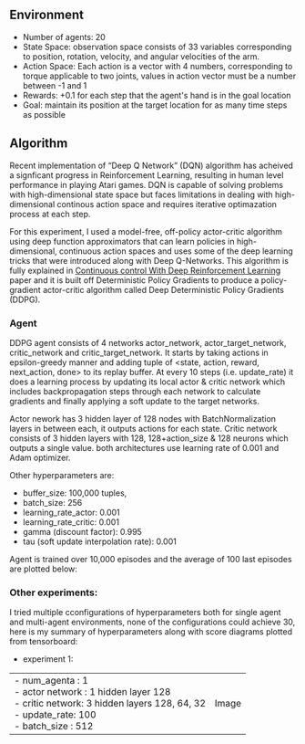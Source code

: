 ## Environment

* Number of agents: 20
* State Space: observation space consists of 33 variables corresponding to position, rotation, velocity, and angular velocities of the arm. 
* Action Space: Each action is a vector with 4 numbers, corresponding to torque applicable to two joints, 
values in action vector must be a number between -1 and 1
* Rewards: +0.1 for each step that the agent's hand is in the goal location
* Goal: maintain its position at the target location for as many time steps as possible

## Algorithm

Recent implementation of “Deep Q Network” (DQN) algorithm has acheived a signficant progress in Reinforcement Learning, resulting in human level performance in playing Atari games.
DQN is capable of solving problems with high-dimensional state space but faces limitations in dealing with high-dimensional continous action space and requires iterative optimazation process at each step.


For this experiment, I used a model-free, off-policy actor-critic algorithm using deep function approximators
that can learn policies in high-dimensional, continuous action spaces and uses some of the deep learning tricks that were introduced along with Deep Q-Networks.
This algorithm is fully explained in [Continuous control With Deep Reinforcement Learning](https://arxiv.org/abs/1509.02971) paper and it is built off Deterministic Policy Gradients to produce a policy-gradient actor-critic algorithm called Deep Deterministic Policy Gradients (DDPG).

### Agent

DDPG agent consists of 4 networks actor_network, actor_target_network, critic_network and critic_target_network. It starts by taking actions in epsilon-greedy manner and adding tuple of <state, action, reward, next_action, done> to its replay buffer. At every 10 steps (i.e. update_rate) it does a learning process by updating its local actor & critic network which includes backpropagation steps through each network to calculate gradients and finally applying a soft update to the target networks.

Actor nework has 3 hidden layer of 128 nodes with BatchNormalization layers in between each, it outputs actions for each state. Critic network consists of 3 hidden layers with 128, 128+action_size & 128 neurons which outputs a single value. both architectures use learning rate of 0.001 and Adam optimizer.

Other hyperparameters are:
  - buffer_size: 100,000 tuples, 
  - batch_size: 256
  - learning_rate_actor: 0.001
  - learning_rate_critic: 0.001
  - gamma (discount factor): 0.995
  - tau (soft update interpolation rate): 0.001
  
Agent is trained over 10,000 episodes and the average of 100 last episodes are plotted below:



### Other experiments:

I tried multiple cconfigurations of hyperparameters both for single agent and multi-agent environments, none of the configurations could achieve 30, here is my summary of hyperparameters along with score diagrams plotted from tensorboard:

- experiment 1: 
  
  
<table style="width:100%">
  <tr>
    <td>- num_agenta : 1 <br>
  - actor network : 1 hidden layer 128<br>
  - critic network: 3 hidden layers 128, 64, 32<br>
  - update_rate: 100<br>
  - batch_size : 512</td>
    <td>Image</td>
  </tr>
</table>
  



